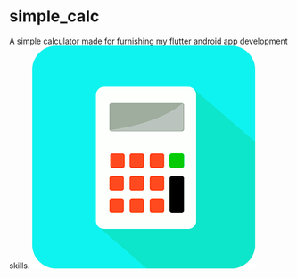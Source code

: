 # simple_calc

A simple calculator made for furnishing my flutter android app development skills.
![Simple Calc Logo](calculator_hover.png)
